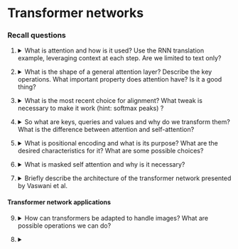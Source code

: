# Transformer networks

### Recall questions

1. <details markdown=1><summary markdown="span"> What is attention and how is it used? Use the RNN translation example, leveraging context at each step.  Are we limited to text only? </summary>
    
    \
    In the following image, we can see a common pipeline for ==text translation== leveraging RNNs.
    
    ![](../../static/AML/tr1.png)

	The main issue here is given by the fact that not only we have a bottleneck on the ==size of the context==, but also ==that is harder to propagate information in the later stages of the pipeline==. Ideally, ==we'd want to use a new context vector at each step in order to "refresh" the relevant information==. \
	That is exactly what we do through ==attention==, as shown in the following image.

	![](../../static/AML/tr2.png)

	In the net step, we are going to use $s_2$ to compute alignments and the new attentions, which will be multiplied together to compute the new context. \
	We can visualise ==how the context "changes" accordingly to the examined part in the following example==.

	![](../../static/AML/tr3.png)

	We can use this approach for a multitude of tasks, as shown in ==image captioning with attention here==:

	![](../../static/AML/tr4.png)

	Even if it's not shown here, the context is recomputed at each step.

</details>


2. <details markdown=1><summary markdown="span"> What is the shape of a general attention layer? Describe the key operations. What important property does attention have? Is it a good thing? </summary>
    
    \
	Here we see the =="unrolled" version of a general attention layer (only one head)==:
	![](../../static/AML/tr5.png)

	Note that ==attention operation is permutation invariant==: this means that it does not "care" about the ordering of the vector. ==It generally isn't a good thing==, for instance when solving tasks like translation of sequences in which the position of a word does matter.

</details>


3. <details markdown=1><summary markdown="span">  What is the most recent choice for alignment? What tweak is necessary to make it work (hint: softmax peaks) ? </summary>
    
    \
    We have possible choices for ==alignment==:
	![](../../static/AML/tr6.png)

	The main trick we use is diving by a factor of $\sqrt D$, otherwise the ==dot product== explodes creating ==peaks in the softmax==.

</details>


4. <details markdown=1><summary markdown="span">So what are keys, queries and values and why do we transform them?  What is the difference between attention and self-attention?</summary>
    
    \
    We transform the input and hidden states because ==we want more expressiveness  - otherwise the scaled dot product wouldn't work (being just "linear").

	![](../../static/AML/tr7.png)

	In many cases we might want to compute queries starting from the inputs too. This is the case of ==self attention==.

	![](../../static/AML/tr8.png)

</details>


5. <details markdown=1><summary markdown="span"> What is positional encoding and what is its purpose? What are the desired characteristics for it? What are some possible choices?</summary>
    
    \
	==Positional encoding "fixes" (probably?) the positional invariance of attention.==
	A good way of putting it would be: *"when you read positional encoding, you know exactly where you are in the sentence and how far you are from the other words"* \
	We want it to:

	![](../../static/AML/tr9.png)

</details>


6. <details markdown=1><summary markdown="span"> What is masked self attention and why is it necessary?</summary>
    
    \
	We mainly use ==masked attention/self attention to avoid looking at future inputs== in the vector. One easy example would be next word prediction, in which knowing the next word would be considered cheating!

	![](../../static/AML/tr10.png)

</details>


7. <details markdown=1><summary markdown="span"> Briefly describe the architecture of the transformer network presented by Vaswani et al. </summary>
    
    \
	Overview of whole model:

	![](../../static/AML/tr11.png)

	Zoomed in encoder:

	![](../../static/AML/tr12.png)

	Zoomed in decoder (==note that input for attn is encoder output==)
	
	![](../../static/AML/tr13.png)

</details>

#### Transformer network applications


9. <details markdown=1><summary markdown="span"> How can transformers be adapted to handle images? What are possible operations we can do? </summary>
    
    \
	... \
	Possible ops:
	- prediction/classification
	- image completion
	- superresolution
	- captioning

</details>


8. <details markdown=1><summary markdown="span"> </summary>
    
    \
	

</details>